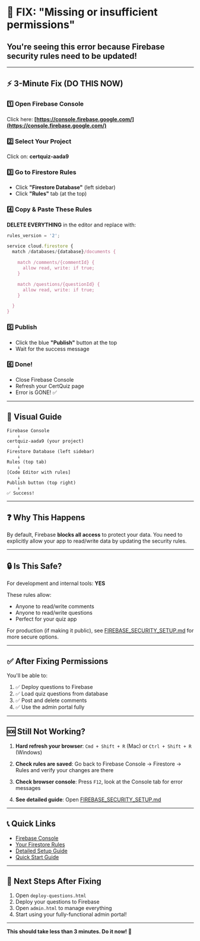 # 🔴 FIX: "Missing or insufficient permissions"

## You're seeing this error because Firebase security rules need to be updated!

---

## ⚡ **3-Minute Fix** (DO THIS NOW)

### 1️⃣ Open Firebase Console
Click here: **[https://console.firebase.google.com/](https://console.firebase.google.com/)**

### 2️⃣ Select Your Project
Click on: **certquiz-aada9**

### 3️⃣ Go to Firestore Rules
- Click **"Firestore Database"** (left sidebar)
- Click **"Rules"** tab (at the top)

### 4️⃣ Copy & Paste These Rules

**DELETE EVERYTHING** in the editor and replace with:

```javascript
rules_version = '2';

service cloud.firestore {
  match /databases/{database}/documents {

    match /comments/{commentId} {
      allow read, write: if true;
    }

    match /questions/{questionId} {
      allow read, write: if true;
    }

  }
}
```

### 5️⃣ Publish
- Click the blue **"Publish"** button at the top
- Wait for the success message

### 6️⃣ Done!
- Close Firebase Console
- Refresh your CertQuiz page
- Error is GONE! ✅

---

## 📸 Visual Guide

```
Firebase Console
    ↓
certquiz-aada9 (your project)
    ↓
Firestore Database (left sidebar)
    ↓
Rules (top tab)
    ↓
[Code Editor with rules]
    ↓
Publish button (top right)
    ↓
✅ Success!
```

---

## ❓ Why This Happens

By default, Firebase **blocks all access** to protect your data. You need to explicitly allow your app to read/write data by updating the security rules.

---

## 🔒 Is This Safe?

For development and internal tools: **YES**

These rules allow:
- Anyone to read/write comments
- Anyone to read/write questions
- Perfect for your quiz app

For production (if making it public), see [FIREBASE_SECURITY_SETUP.md](FIREBASE_SECURITY_SETUP.md) for more secure options.

---

## ✅ After Fixing Permissions

You'll be able to:
1. ✅ Deploy questions to Firebase
2. ✅ Load quiz questions from database
3. ✅ Post and delete comments
4. ✅ Use the admin portal fully

---

## 🆘 Still Not Working?

1. **Hard refresh your browser**: `Cmd + Shift + R` (Mac) or `Ctrl + Shift + R` (Windows)

2. **Check rules are saved**: Go back to Firebase Console → Firestore → Rules and verify your changes are there

3. **Check browser console**: Press `F12`, look at the Console tab for error messages

4. **See detailed guide**: Open [FIREBASE_SECURITY_SETUP.md](FIREBASE_SECURITY_SETUP.md)

---

## 📞 Quick Links

- [Firebase Console](https://console.firebase.google.com/)
- [Your Firestore Rules](https://console.firebase.google.com/project/certquiz-aada9/firestore/rules)
- [Detailed Setup Guide](FIREBASE_SECURITY_SETUP.md)
- [Quick Start Guide](QUICKSTART.md)

---

## 🎯 Next Steps After Fixing

1. Open `deploy-questions.html`
2. Deploy your questions to Firebase
3. Open `admin.html` to manage everything
4. Start using your fully-functional admin portal!

---

**This should take less than 3 minutes. Do it now! 🚀**
